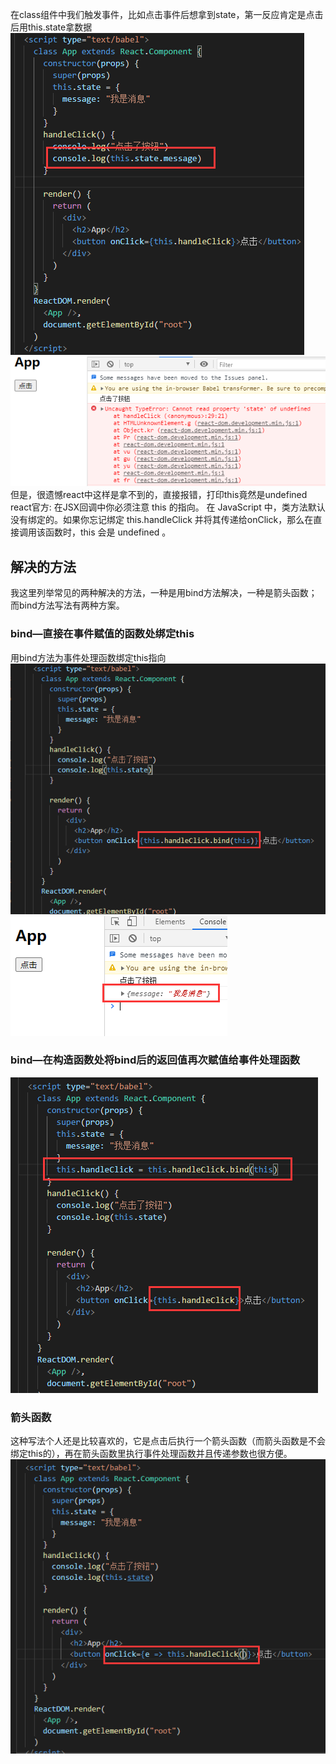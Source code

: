在class组件中我们触发事件，比如点击事件后想拿到state，第一反应肯定是点击后用this.state拿数据
![](assets/【react】class组件事件处理函数中的this指向/1.png)
![](assets/【react】class组件事件处理函数中的this指向/2.png)
但是，很遗憾react中这样是拿不到的，直接报错，打印this竟然是undefined
react官方:
在JSX回调中你必须注意 this 的指向。 在 JavaScript 中，类方法默认没有绑定的。如果你忘记绑定 this.handleClick 并将其传递给onClick，那么在直接调用该函数时，this 会是 undefined 。
## 解决的方法
我这里列举常见的两种解决的方法，一种是用bind方法解决，一种是箭头函数；而bind方法写法有两种方案。
### bind—直接在事件赋值的函数处绑定this
用bind方法为事件处理函数绑定this指向
![](assets/【react】class组件事件处理函数中的this指向/3.png)
![](assets/【react】class组件事件处理函数中的this指向/4.png)
### bind—在构造函数处将bind后的返回值再次赋值给事件处理函数
![](assets/【react】class组件事件处理函数中的this指向/5.png)
### 箭头函数
这种写法个人还是比较喜欢的，它是点击后执行一个箭头函数（而箭头函数是不会绑定this的），再在箭头函数里执行事件处理函数并且传递参数也很方便。
![](assets/【react】class组件事件处理函数中的this指向/6.png)
